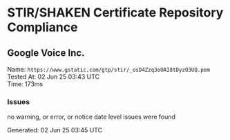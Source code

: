 # STIR/SHAKEN Certificate Repository Compliance

## Google Voice Inc.

Name: `https://www.gstatic.com/gtp/stir/_osD4Zzq3oOAI8tDyzO3UQ.pem`\
Tested At: 02 Jun 25 03:43 UTC\
Time: 173ms

### Issues

no warning, or error, or notice date level issues were found

Generated: 02 Jun 25 03:45 UTC